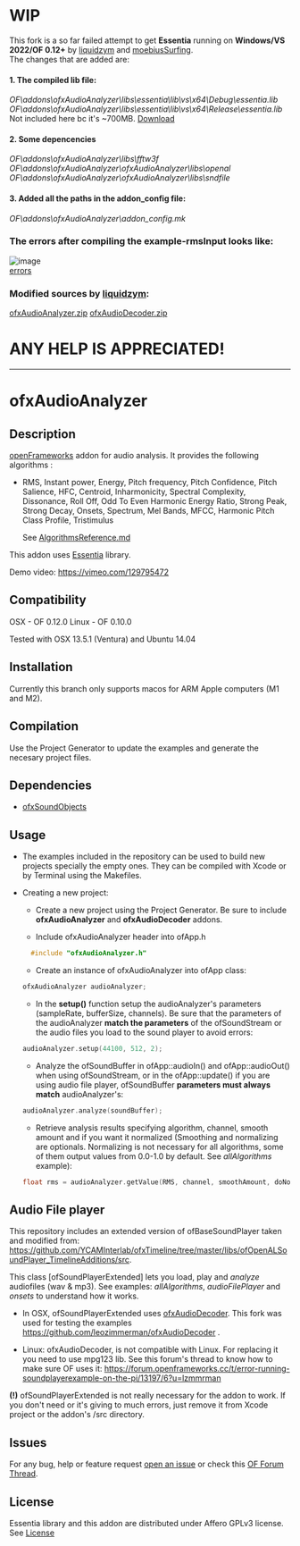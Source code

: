 # WIP

This fork is a so far failed attempt to get **Essentia** running on **Windows/VS 2022/OF 0.12+** by [liquidzym](https://github.com/liquidzym) and [moebiusSurfing](https://github.com/moebiussurfing).  
The changes that are added are:  
#### 1. The compiled lib file:
_OF\addons\ofxAudioAnalyzer\libs\essentia\lib\vs\x64\Debug\essentia.lib_  
_OF\addons\ofxAudioAnalyzer\libs\essentia\lib\vs\x64\Release\essentia.lib_  
Not included here bc it's ~700MB. [Download](https://mega.nz/file/kO93VZ6L#3CQ0rnHdDkhFka0zK42XU5LpUuKH6177ADCpbV5Rj2w)

#### 2. Some depencencies
_OF\addons\ofxAudioAnalyzer\libs\fftw3f_  
_OF\addons\ofxAudioAnalyzer\ofxAudioAnalyzer\libs\openal_  
_OF\addons\ofxAudioAnalyzer\ofxAudioAnalyzer\libs\sndfile_  

#### 3. Added all the paths in the **addon_config** file:
_OF\addons\ofxAudioAnalyzer\addon_config.mk_  

### The errors after compiling the **example-rmsInput** looks like: 
![image](https://github.com/moebiussurfing/ofxAudioAnalyzer/assets/2106149/f2a3d679-5924-42c0-a11a-fc6769a32537)  
[errors](https://mega.nz/file/1PtjBY7K#7jyQVxniBTBBLhsf6BJxhUCXWc8l84YaAAAAAAAAAAA)  

### Modified sources by [liquidzym](https://github.com/liquidzym):  
[ofxAudioAnalyzer.zip](https://mega.nz/file/1H0x2JoI#I3rceM5trVZIjbEatwduhjW5THd7Rfgo_zakAZ1DS8c)
[ofxAudioDecoder.zip](https://mega.nz/file/FeVwgDRQ#Y_M0GuF8tkUDFRzV9NRHPMma6suBXrwE-dnLWw53b7g)

# ANY HELP IS APPRECIATED!  


-----


# ofxAudioAnalyzer

## Description

[openFrameworks](http://openframeworks.cc/) addon for audio analysis. It provides the following algorithms :
* RMS, Instant power, Energy, Pitch frequency, Pitch Confidence, Pitch Salience, HFC, Centroid, Inharmonicity, Spectral Complexity, Dissonance, Roll Off, Odd To Even Harmonic Energy Ratio, Strong Peak, Strong Decay,  Onsets, Spectrum, Mel Bands, MFCC, Harmonic Pitch Class Profile, Tristimulus

  See [AlgorithmsReference.md](AlgorithmsReference.md)

This addon uses [Essentia](http://essentia.upf.edu/) library.

Demo video: https://vimeo.com/129795472


## Compatibility

  OSX  - OF 0.12.0 
  Linux - OF 0.10.0 

  Tested with OSX 13.5.1 (Ventura) and Ubuntu 14.04
  
## Installation

Currently this branch only supports macos for ARM Apple computers (M1 and M2).


## Compilation

Use the Project Generator to update the examples and generate the necesary project files.


## Dependencies

* [ofxSoundObjects](https://github.com/roymacdonald/ofxSoundObjects/)


## Usage

* The examples included in the repository can be used to build new projects specially the empty ones. They can be compiled with Xcode or by Terminal using the Makefiles.

* Creating a new project:

  - Create a new project using the Project Generator. Be sure to include **ofxAudioAnalyzer** and **ofxAudioDecoder** addons.

  - Include ofxAudioAnalyzer header into ofApp.h
  ```cpp
    #include "ofxAudioAnalyzer.h"
  ```
  - Create an instance of ofxAudioAnalyzer into ofApp class:
  ```cpp
  ofxAudioAnalyzer audioAnalyzer;
  ```
  - In the **setup()** function setup the audioAnalyzer's parameters (sampleRate, bufferSize, channels). Be sure that the parameters of the audioAnalyzer **match the parameters** of the ofSoundStream or the audio files you load to the sound player to avoid errors:
  ```cpp
  audioAnalyzer.setup(44100, 512, 2);
  ```
  - Analyze the ofSoundBuffer in ofApp::audioIn() and ofApp::audioOut() when using ofSoundStream, or in the ofApp::update() if you are using audio file player, ofSoundBuffer **parameters must always match** audioAnalyzer's:
  ```cpp
  audioAnalyzer.analyze(soundBuffer);
  ```

  - Retrieve analysis results specifying algorithm, channel, smooth amount and if you want it normalized (Smoothing and normalizing are optionals. Normalizing is not necessary for all algorithms, some of them output values from 0.0-1.0 by default. See *allAlgorithms* example):
  ```cpp
  float rms = audioAnalyzer.getValue(RMS, channel, smoothAmount, doNormalize);
  ```

## Audio File player

  This repository includes an extended version of ofBaseSoundPlayer taken and modified from: https://github.com/YCAMInterlab/ofxTimeline/tree/master/libs/ofOpenALSoundPlayer_TimelineAdditions/src.

  This class [ofSoundPlayerExtended] lets you load, play and *analyze* audiofiles (wav & mp3). See examples: *allAlgorithms*, *audioFilePlayer* and *onsets* to understand how it works.

  - In OSX, ofSoundPlayerExtended uses [ofxAudioDecoder](https://github.com/kylemcdonald/ofxAudioDecoder).  This fork was used for testing the examples https://github.com/leozimmerman/ofxAudioDecoder .

  - Linux: ofxAudioDecoder, is not compatible with Linux. For replacing it you need to use mpg123 lib. See this forum's thread to know how to make sure OF uses it: https://forum.openframeworks.cc/t/error-running-soundplayerexample-on-the-pi/13197/6?u=lzmmrman

**(!)** ofSoundPlayerExtended is not really necessary for the addon to work. If you don't need or it's giving to much errors, just remove it from Xcode project or the addon's /src directory.


## Issues
For any bug, help or feature request [open an  issue](https://github.com/leozimmerman/ofxAudioAnalyzer/issues)
or check this [OF Forum Thread](https://forum.openframeworks.cc/t/ofxaudioanalyzer-update/24712).

## License
Essentia library and this addon are distributed under  Affero GPLv3 license. See [License](LICENSE)
